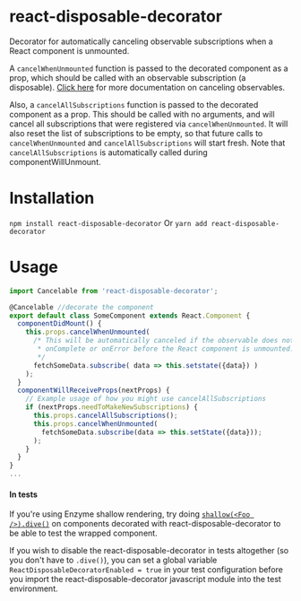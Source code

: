 # react-disposable-decorator
Decorator for automatically canceling observable subscriptions when a React
component is unmounted.

A `cancelWhenUnmounted` function is passed to the decorated component as a prop,
which should be called with an observable subscription (a disposable). [Click here](https://github.com/Reactive-Extensions/RxJS/issues/817#issuecomment-122729155)
for more documentation on canceling observables.

Also, a `cancelAllSubscriptions` function is passed to the decorated component as a prop. This should be called with
no arguments, and will cancel all subscriptions that were registered via `cancelWhenUnmounted`. It will also reset the list of
subscriptions to be empty, so that future calls to `cancelWhenUnmounted` and `cancelAllSubscriptions` will start fresh.
Note that `cancelAllSubscriptions` is automatically called during componentWillUnmount.

# Installation
`npm install react-disposable-decorator`
Or
`yarn add react-disposable-decorator`

# Usage
```js
import Cancelable from 'react-disposable-decorator';

@Cancelable //decorate the component
export default class SomeComponent extends React.Component {
  componentDidMount() {
    this.props.cancelWhenUnmounted(
      /* This will be automatically canceled if the observable does not
	   * onComplete or onError before the React component is unmounted.
	   */
      fetchSomeData.subscribe( data => this.setstate({data}) )
    );
  }
  componentWillReceiveProps(nextProps) {
    // Example usage of how you might use cancelAllSubscriptions
    if (nextProps.needToMakeNewSubscriptions) {
      this.props.cancelAllSubscriptions();
      this.props.cancelWhenUnmounted(
        fetchSomeData.subscribe(data => this.setState({data}));
      );
    }
  }
}
...
```

#### In tests

If you're using Enzyme shallow rendering, try doing [`shallow(<Foo />).dive()`](http://airbnb.io/enzyme/docs/api/ShallowWrapper/dive.html) on
components decorated with react-disposable-decorator to be able to test the wrapped component.

If you wish to disable the react-disposable-decorator in tests altogether (so you don't have to `.dive()`), you can
set a global variable `ReactDisposableDecoratorEnabled = true` in your test configuration before you import the
react-disposable-decorator javascript module into the test environment.
